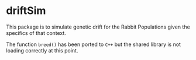 # driftSim

This package is to simulate genetic drift for the Rabbit Populations given the specifics of that context.

The function `breed()` has been ported to `C++` but the shared library is not loading correctly at this point.
